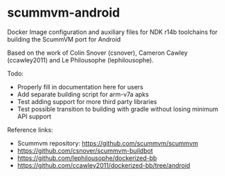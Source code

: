 # scummvm-android
Docker Image configuration and auxiliary files for NDK r14b toolchains for building the ScummVM port for Android

Based on the work of Colin Snover (csnover), Cameron Cawley (ccawley2011) and Le Philousophe (lephilousophe).

Todo: 
- Properly fill in documentation here for users
- Add separate building script for arm-v7a apks
- Test adding support for more third party libraries 
- Test possible transition to building with gradle without losing minimum API support

Reference links:
- Scummvm repository: https://github.com/scummvm/scummvm
- https://github.com/csnover/scummvm-buildbot
- https://github.com/lephilousophe/dockerized-bb
- https://github.com/ccawley2011/dockerized-bb/tree/android
